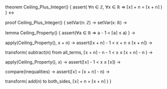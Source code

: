 theorem Ceiling_Plus_Integer() {
  assert(
    ∀n ∈ ℤ, ∀x ∈ ℝ ⇒ ⌈x⌉ + n = ⌈x + n⌉
  )
} ↔

proof Ceiling_Plus_Integer() {
  setVar(n: ℤ) →
  setVar(x: ℝ) →
  
  lemma Ceiling_Property() {
    assert(∀a ∈ ℝ ⇒ a - 1 < ⌈a⌉ ≤ a)
  } →
  
  apply(Ceiling_Property(), x + n) →
  assert(⌈x + n⌉ - 1 < x + n ≤ ⌈x + n⌉) →
  
  transform(
    subtract(n) from all_terms,
    ⌈x + n⌉ - n - 1 < x ≤ ⌈x + n⌉ - n
  ) →
  
  apply(Ceiling_Property(), x) →
  assert(⌈x⌉ - 1 < x ≤ ⌈x⌉) →
  
  compare(inequalities) →
  assert(⌈x⌉ = ⌈x + n⌉ - n) →
  
  transform(
    add(n) to both_sides,
    ⌈x⌉ + n = ⌈x + n⌉
  )
}